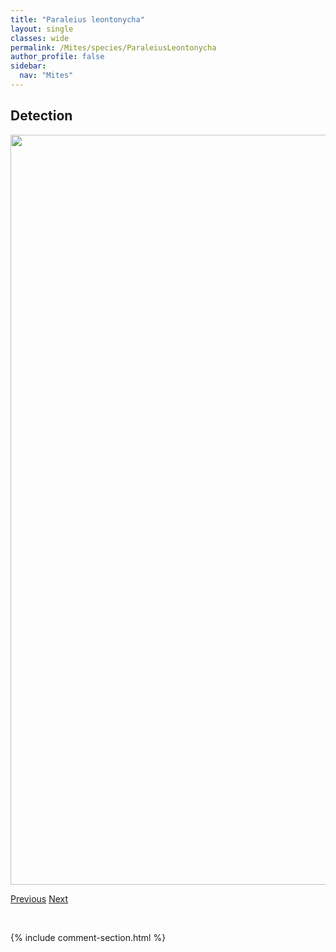 ```yaml
---
title: "Paraleius leontonycha"
layout: single
classes: wide
permalink: /Mites/species/ParaleiusLeontonycha
author_profile: false
sidebar:
  nav: "Mites"
---
```


<h2>Detection</h2>

<a href="https://drive.google.com/uc?export=view&id=11Kbm9Ka_5dgWlDw1Qj0mSNH3h-hikrke">
<img src="https://drive.google.com/uc?export=view&id=11Kbm9Ka_5dgWlDw1Qj0mSNH3h-hikrke" height = "1200" width = "800">
</a>


<a href="/DevelopmentWebsite/Mites/species/ParachipteriaSp1DEW" class="pagination--pager" title="Parachipteria sp. 1 DEW">Previous</a> <a href="/DevelopmentWebsite/Mites/species/ParapyroppiaSp1DEW" class="pagination--pager" title="Parapyroppia sp. 1 DEW">Next</a>

<p>&nbsp;</p>

{% include comment-section.html %}
